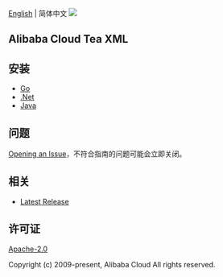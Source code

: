 [English](README.md) | 简体中文
![](https://aliyunsdk-pages.alicdn.com/icons/AlibabaCloud.svg)

## Alibaba Cloud Tea XML

## 安装
- [Go](./golang/README-CN.md)
- [.Net](./csharp/README-CN.md)
- [Java](./java/README-CN.md)

## 问题
[Opening an Issue](https://github.com/aliyun/tea-xml/issues/new)，不符合指南的问题可能会立即关闭。

## 相关
* [Latest Release](https://github.com/aliyun/tea-xml)

## 许可证
[Apache-2.0](http://www.apache.org/licenses/LICENSE-2.0)

Copyright (c) 2009-present, Alibaba Cloud All rights reserved.